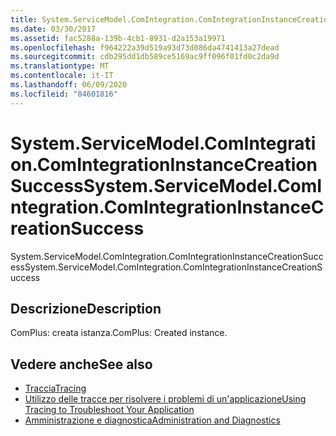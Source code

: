 ```yaml
---
title: System.ServiceModel.ComIntegration.ComIntegrationInstanceCreationSuccess
ms.date: 03/30/2017
ms.assetid: fac5288a-139b-4cb1-8931-d2a153a19971
ms.openlocfilehash: f964222a39d519a93d73d086da4741413a27dead
ms.sourcegitcommit: cdb295dd1db589ce5169ac9ff096f01fd0c2da9d
ms.translationtype: MT
ms.contentlocale: it-IT
ms.lasthandoff: 06/09/2020
ms.locfileid: "84601816"
---
```

# <a name="systemservicemodelcomintegrationcomintegrationinstancecreationsuccess"></a><span data-ttu-id="89925-102">System.ServiceModel.ComIntegration.ComIntegrationInstanceCreationSuccess</span><span class="sxs-lookup"><span data-stu-id="89925-102">System.ServiceModel.ComIntegration.ComIntegrationInstanceCreationSuccess</span></span>
<span data-ttu-id="89925-103">System.ServiceModel.ComIntegration.ComIntegrationInstanceCreationSuccess</span><span class="sxs-lookup"><span data-stu-id="89925-103">System.ServiceModel.ComIntegration.ComIntegrationInstanceCreationSuccess</span></span>  
  
## <a name="description"></a><span data-ttu-id="89925-104">Descrizione</span><span class="sxs-lookup"><span data-stu-id="89925-104">Description</span></span>  
 <span data-ttu-id="89925-105">ComPlus: creata istanza.</span><span class="sxs-lookup"><span data-stu-id="89925-105">ComPlus: Created instance.</span></span>  
  
## <a name="see-also"></a><span data-ttu-id="89925-106">Vedere anche</span><span class="sxs-lookup"><span data-stu-id="89925-106">See also</span></span>

- [<span data-ttu-id="89925-107">Traccia</span><span class="sxs-lookup"><span data-stu-id="89925-107">Tracing</span></span>](index.md)
- [<span data-ttu-id="89925-108">Utilizzo delle tracce per risolvere i problemi di un'applicazione</span><span class="sxs-lookup"><span data-stu-id="89925-108">Using Tracing to Troubleshoot Your Application</span></span>](using-tracing-to-troubleshoot-your-application.md)
- [<span data-ttu-id="89925-109">Amministrazione e diagnostica</span><span class="sxs-lookup"><span data-stu-id="89925-109">Administration and Diagnostics</span></span>](../index.md)
